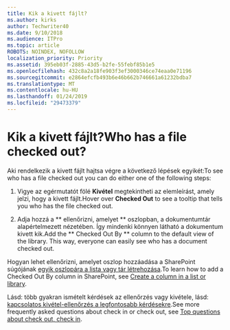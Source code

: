 ```yaml
---
title: Kik a kivett fájlt?
ms.author: kirks
author: Techwriter40
ms.date: 9/10/2018
ms.audience: ITPro
ms.topic: article
ROBOTS: NOINDEX, NOFOLLOW
localization_priority: Priority
ms.assetid: 395eb03f-2885-43d5-b2fe-55febf85b1e5
ms.openlocfilehash: 432c8a2a18fe903f3ef3000346ce74eaa0e71196
ms.sourcegitcommit: e2864efcfb493b6e46b662b746661a61232bdba7
ms.translationtype: MT
ms.contentlocale: hu-HU
ms.lasthandoff: 01/24/2019
ms.locfileid: "29473379"
---
```

# <a name="who-has-a-file-checked-out"></a><span data-ttu-id="1a2eb-102">Kik a kivett fájlt?</span><span class="sxs-lookup"><span data-stu-id="1a2eb-102">Who has a file checked out?</span></span>

<span data-ttu-id="1a2eb-103">Aki rendelkezik a kivett fájlt hajtsa végre a következő lépések egyikét:</span><span class="sxs-lookup"><span data-stu-id="1a2eb-103">To see who has a file checked out you can do either one of the following steps:</span></span>
  
1. <span data-ttu-id="1a2eb-104">Vigye az egérmutatót fölé **Kivétel** megtekintheti az elemleírást, amely jelzi, hogy a kivett fájlt.</span><span class="sxs-lookup"><span data-stu-id="1a2eb-104">Hover over **Checked Out** to see a tooltip that tells you who has the file checked out.</span></span> 
    
2. <span data-ttu-id="1a2eb-p101">Adja hozzá a \*\* ellenőrizni, amelyet \*\* oszlopban, a dokumentumtár alapértelmezett nézetében. Így mindenki könnyen látható a dokumentum kivett kik.</span><span class="sxs-lookup"><span data-stu-id="1a2eb-p101">Add the \*\* Checked Out By \*\* column to the default view of the library. This way, everyone can easily see who has a document checked out.</span></span> 
    
<span data-ttu-id="1a2eb-107">Hogyan lehet ellenőrizni, amelyet oszlop hozzáadása a SharePoint súgójának [egyik oszlopára a lista vagy tár létrehozása](https://go.microsoft.com/fwlink/?linkid=2019591).</span><span class="sxs-lookup"><span data-stu-id="1a2eb-107">To learn how to add a Checked Out By column in SharePoint, see [Create a column in a list or library](https://go.microsoft.com/fwlink/?linkid=2019591).</span></span> 
  
<span data-ttu-id="1a2eb-108">Lásd: több gyakran ismételt kérdések az ellenőrzés vagy kivétele, lásd: [kapcsolatos kivétel-ellenőrzés a legfontosabb kérdésekre](https://go.microsoft.com/fwlink/?linkid=2018786).</span><span class="sxs-lookup"><span data-stu-id="1a2eb-108">See more frequently asked questions about check in or check out, see [Top questions about check out, check in](https://go.microsoft.com/fwlink/?linkid=2018786).</span></span>
  

